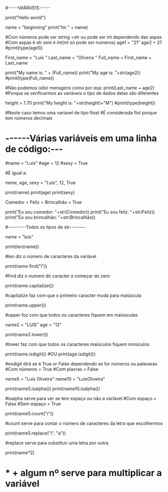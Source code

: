 #-----VARÁVEIS:-----

print("Hello world")

name = "beginning"
print("Im " + name)

#Com números pode ser string =str ou pode ser int dependendo das aspas
#Com aspas é str sem é int(int só pode ser numeros)
age1 = "21"
age2 = 21
#print(type(age1))

First_name = "Luis "
Last_name = "Oliveira "
Full_name = First_name + Last_name

print("My name is: " + (Full_name))
print("My age is: "+str(age2))
#print(type(Full_name))

#Não podemos ixibir mensgens como por exp: print(Last_name + age2)
#Porque se verificarmos as variáveis o tipo de dados delas são diferentes


height = 1.70
print("My height is: "+str(height)+"M")
#print(type(height))

#Neste caso temos uma variavel de tipo float
#É considerada flot porque tem números decimais
# ------Várias variáveis em uma linha de código:---
#name = "Luis"
#age = 12
#sexy = True

#É igual a:

name, age, sexy = "Luis", 12, True

print(name)
print(age)
print(sexy)

Comedor = Feliz = Brincalhão = True

print("Eu sou comedor: "+str(Comedor))
print("Eu sou feliz: "+str(Feliz))
print("Eu sou brincalhão: "+str(Brincalhão))

#---------Todos os tipos de str--------

name = "luis"

print(len(name))

#len diz o número de caracteres da variável

print(name.find("i"))

#find diz o numero do caracter a começar do zero

print(name.capitalize())

#capitalize faz com que o primeiro caracter muda para maiúscula

print(name.upper())

#upper foz com que todos os caracteres fiquem em maiúsculas

name2 = "LUIS"
age = "12"

print(name2.lower())

#lower faz com que todos os caracteres maiúculos fiquem minúculos

print(name.isdigit())
#OU
print(age.isdigit())

#esdigit dirá se é True or False dependendo se for números ou palavaras
#Com números = True
#Com plavras = False

name5 = "Luis Oliveira"
name10 = "LuisOliveira"

print(name5.isalpha())
print(name10.isalpha())

#isalpha serve para ver se tem espaço ou não a variável
#Com espaço = False
#Sem espaço = True

print(name5.count("i"))

#count serve para contar o número de caracteres da letra que escolhermos

print(name5.replace("i", "a"))

#replace serve para substituir uma letra por outra

print(name*2)

# * + algum nº serve para multiplicar a variável
